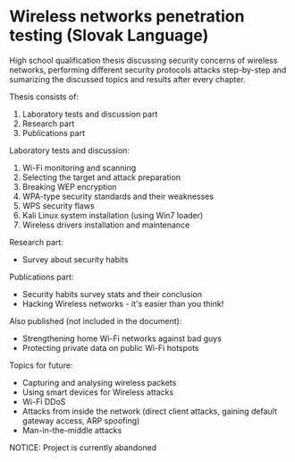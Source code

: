 # Wireless networks penetration testing (Slovak Language)

High school qualification thesis discussing security concerns of wireless networks, performing different security protocols attacks step-by-step and sumarizing the discussed topics and results after every chapter.

Thesis consists of:
1. Laboratory tests and discussion part
2. Research part
3. Publications part

Laboratory tests and discussion:
1.  Wi-Fi monitoring and scanning
2.  Selecting the target and attack preparation
3.  Breaking WEP encryption
4.  WPA-type security standards and their weaknesses
5.  WPS security flaws
6.  Kali Linux system installation (using Win7 loader)
7.  Wireless drivers installation and maintenance

Research part:
-   Survey about security habits

Publications part:
-   Security habits survey stats and their conclusion
-   Hacking Wireless networks - it's easier than you think!

Also published (not included in the document):
-   Strengthening home Wi-Fi networks against bad guys
-   Protecting private data on public Wi-Fi hotspots

Topics for future:
-   Capturing and analysing wireless packets
-   Using smart devices for Wireless attacks
-   Wi-Fi DDoS
-   Attacks from inside the network (direct client attacks, gaining default gateway access, ARP spoofing)
-   Man-in-the-middle attacks

NOTICE: Project is currently abandoned
